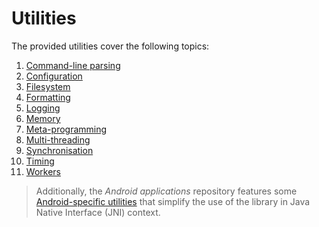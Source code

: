 # Utilities

The provided utilities cover the following topics:

1. [Command-line parsing](1.-The-Application-Library/Utilities/Command-line-parsing)
1. [Configuration](1.-The-Application-Library/Utilities/Configuration)
1. [Filesystem](1.-The-Application-Library/Utilities/Filesystem)
1. [Formatting](1.-The-Application-Library/Utilities/Formatting)
1. [Logging](1.-The-Application-Library/Utilities/Logging)
1. [Memory](1.-The-Application-Library/Utilities/Memory)
1. [Meta-programming](1.-The-Application-Library/Utilities/Meta-programming)
1. [Multi-threading](1.-The-Application-Library/Utilities/Multi-threading)
1. [Synchronisation](1.-The-Application-Library/Utilities/Synchronisation)
1. [Timing](1.-The-Application-Library/Utilities/Timing)
1. [Workers](1.-The-Application-Library/Utilities/Workers)

> Additionally, the _Android applications_ repository features some [Android-specific utilities](1.-The-Application-Library/Utilities/Android) that simplify the use of the library in Java Native Interface (JNI) context.

